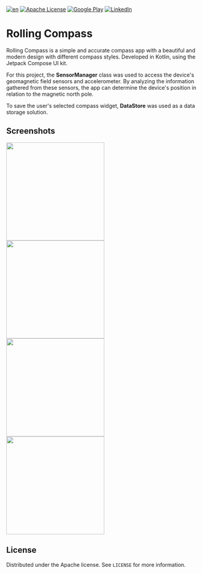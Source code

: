 
[![en](https://img.shields.io/badge/lang-ptBr-yellow.svg)](https://github.com/joaoplay16/bussola-agil/blob/main/README.ptBr.md) [![Apache License][license-shield]][license-url] [![Google Play][googleplay-downloads-shield]][googleplay-url]
[![LinkedIn][linkedin-shield]][linkedin-url] 
# Rolling Compass

Rolling Compass is a simple and accurate compass app with a beautiful and modern design with different compass styles. Developed in Kotlin, using the Jetpack Compose UI kit.

For this project, the **SensorManager** class was used  to access the device's geomagnetic field sensors and accelerometer. By analyzing the information gathered from these sensors, the app can determine the device's position in relation to the magnetic north pole.

To save the user's selected compass widget,  **DataStore** was used as a data storage solution.

## Screenshots
<p>
<a href="https://play.google.com/store/apps/details?id=com.playlab.bussolaagil" target="_blank">
<img width="260" src="https://s11.gifyu.com/images/bussola_agil_light.gif"/>
<img width="260" src="https://s11.gifyu.com/images/bussola_agil_dark.gif"/>
<img width="260" src="https://i.imgur.com/oFispGW.jpg"/>
<img width="260" src="https://i.imgur.com/P0teVQp.jpg"/>
</a>
</p>

## License
Distributed under the Apache license. See `LICENSE` for more information.

[linkedin-url]: https://www.linkedin.com/in/joao-pedro-de-freitas/
[linkedin-shield]: https://img.shields.io/badge/-LinkedIn-black.svg?style=for-the-badge&logo=linkedin&colorB=555
[license-shield]: https://img.shields.io/badge/License-Apache_2.0-blue.svg
[license-url]: https://github.com/joaoplay16/bussola-agil/blob/main/LICENSE.txt
[googleplay-downloads-shield]:https://PlayBadges.pavi2410.me/badge/downloads?id=com.playlab.bussolaagil
[googleplay-url]:https://play.google.com/store/apps/details?id=com.playlab.bussolaagil
